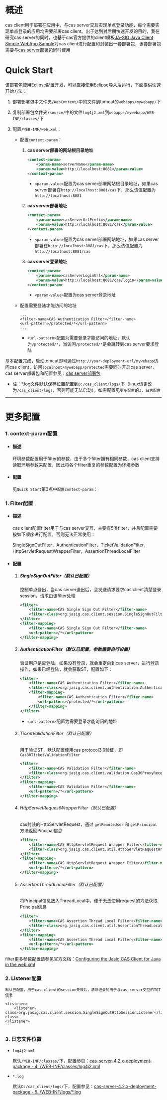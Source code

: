 # 概述

cas client用于部署在应用中，与cas server交互实现单点登录功能，每个需要实现单点登录的应用均需要部署cas client。出于达到对后期快速开发的目的，我在研究cas server的同时，也基于cas官方提供的client模板[JA-SIG Java Client Simple WebApp Sample](https://wiki.jasig.org/display/CASC/JA-SIG+Java+Client+Simple+WebApp+Sample)对cas client进行配置和封装出一套部署包，该套部署包需要与[cas server部署包](https://github.com/Strangeen/cas-server-4.2.x-deployment-package)同时使用


# Quick Start

该部署包使用Eclipse配置开发，可以直接使用Eclipse导入后运行，下面提供快速开始方法：

1. 部署部署包中文件夹`/WebContent/`中的文件到tomcat的`webapps/mywebapp/`下

2. 复制部署包文件夹`/source/`中的文件`log4j2.xml`到`webapps/mywebapp/WEB-INF/classes/`下

3. 配置`/WEB-INF/web.xml`：
    
    - 配置`context-param`：
    
        1. **cas server部署的网站根目录地址**
    	    ```xml
        	<context-param>
                <param-name>serverName</param-name>
                <param-value>http://localhost:8081</param-value>
        	</context-param>
        	```
        	- `<param-value>`配置为cas server部署网站根目录地址，如果cas server部署在`http://localhost:8081/cas`下，那么该值配置为`http://localhost:8081`
    
        2. **cas server部署地址**
            ```xml
        	<context-param>
                <param-name>casServerUrlPrefix</param-name>
                <param-value>http://localhost:8081/cas</param-value>
        	</context-param>
        	```
        	- `<param-value>`配置为cas server部署网站地址，如果cas server部署在`http://localhost:8081/cas`下，那么该值配置为`http://localhost:8081/cas`
    	
        3. **cas server登录地址**
            ```xml
            <context-param>
                <param-name>casServerLoginUrl</param-name>
                <param-value>http://localhost:8081/cas/login</param-value>
        	</context-param>
        	```
        	- `<param-value>`配置为cas server登录地址
    
    - 配置需要登陆才能访问的地址
        ```
        ...
        <filter-name>CAS Authentication Filter</filter-name>
        <url-pattern>/protected/*</url-pattern>
        ...
        ```
        - `<url-pattern>`配置为需要登录才能访问的地址，默认为`/protected/*`，当访问`/protected/*`是会跳转到cas server要求登陆

基本配置完成，启动tomcat即可通过`http://your-deployment-url/mywebapp`访问cas client，访问`localhost/mywebapp/protected`需要同时开启cas server，cas server部署包和配置参见：[cas server部署包](https://github.com/Strangeen/cas-server-4.2.x-deployment-package)

* 注：*.log文件默认保存位置配置到`D:/cas_client/logs/`下（linux请更改为`/cas_client/logs`，否则可能无法启动），如需配置见`更多配置`的`3. 日志配置`

---

# 更多配置

### 1. context-param配置

- #### 描述
    环境参数配置用于filter的参数，由于多个filter拥有相同参数，cas client支持读取环境参数来配置，因此将各个filter重复的参数配置为环境参数

- #### 配置
	
	见`Quick Start`第3点中`配置context-param`：

### 1. Filter配置

- #### 描述
    cas client配置filter用于与cas server交互，主要有5类filter，并且配置需要按如下顺序进行配置，否则无法正常使用：

    SingleSignOutFilter，AuthenticationFilter，TicketValidationFilter，HttpServletRequestWrapperFilter，AssertionThreadLocalFilter

- #### 配置
    
    1. ##### SingleSignOutFilter（默认已配置）
        
        控制单点登出，当cas server退出后，会发送请求要求cas client清楚登录session，请求由该filter处理
        ```xml
        <filter>
    		<filter-name>CAS Single Sign Out Filter</filter-name>
    		<filter-class>org.jasig.cas.client.session.SingleSignOutFilter</filter-class>
    	</filter>
    	<filter-mapping>
    		<filter-name>CAS Single Sign Out Filter</filter-name>
    		<url-pattern>/*</url-pattern>
    	</filter-mapping>
        ```

    1. ##### AuthenticationFilter（默认已配置，参数需要自行设置）
    
        验证用户是否登陆，如果没有登录，就会重定向到cas server，进行登录操作，如果已经登陆，就会获取ST，配置如下：
        ```xml
        <filter>
            <filter-name>CAS Authentication Filter</filter-name>
            <filter-class>org.jasig.cas.client.authentication.AuthenticationFilter</filter-class>
            <filter-mapping>
                <filter-name>CAS Authentication Filter</filter-name>
                <url-pattern>/protected/*</url-pattern>
            </filter-mapping>
        </filter>
        ```
        - `<url-pattern>`配置为需要登录才能访问的地址

    2. ###### TicketValidationFilter（默认已配置）
    
        用于验证ST，默认配置使用cas protocol3.0验证，即`Cas30TicketValidationFilter`
        ```xml
        <filter>
            <filter-name>CAS Validation Filter</filter-name>
            <filter-class>org.jasig.cas.client.validation.Cas30ProxyReceivingTicketValidationFilter</filter-class>
        </filter>
        <filter-mapping>
            <filter-name>CAS Validation Filter</filter-name>
            <url-pattern>/*</url-pattern>
        </filter-mapping>
        ```
    
    3. ###### HttpServletRequestWrapperFilter（默认已配置）
        
        cas封装的HttpServletRequest，通过 `getRemoteUser` 和 `getPrincipal` 方法返回Pincipal信息
        ```xml
        <filter>
            <filter-name>CAS HttpServletRequest Wrapper Filter</filter-name>
            <filter-class>org.jasig.cas.client.util.HttpServletRequestWrapperFilter</filter-class>
        </filter>
        <filter-mapping>
            <filter-name>CAS HttpServletRequest Wrapper Filter</filter-name>
            <url-pattern>/*</url-pattern>
        </filter-mapping>
        ```
    
    4. ###### AssertionThreadLocalFilter（默认已配置）
    
        将Principal信息放入ThreadLocal中，便于无法使用request的方法获取Principal信息
        ```xml
        <filter>
            <filter-name>CAS Assertion Thread Local Filter</filter-name>
            <filter-class>org.jasig.cas.client.util.AssertionThreadLocalFilter</filter-class>
        </filter>
        <filter-mapping>
            <filter-name>CAS Assertion Thread Local Filter</filter-name>
            <url-pattern>/*</url-pattern>
        </filter-mapping>
        ```

filter更多参数配置请参见官方文档：[Configuring the Jasig CAS Client for Java in the web.xml](https://wiki.jasig.org/display/CASC/Configuring+the+Jasig+CAS+Client+for+Java+in+the+web.xml)

### 2. Listener配置
    默认已配置，用于cas client的session失效后，清除记录的用于与cas server交互的TGT信息
    ```
    <listener>
        <listener-class>org.jasig.cas.client.session.SingleSignOutHttpSessionListener</listener-class>
	</listener>
	```

### 3. 日志文件位置

- `log4j2.xml`

    默认`/WEB-INF/classes/`下，配置参见：[cas-server-4.2.x-deployment-package - 4. /WEB-INF/classes/log4j2.xml](https://github.com/Strangeen/cas-server-4.2.x-deployment-package#4-web-infclasseslog4j2xml)

- `*.log`

    默认`D:/cas_client/logs/`下，配置参见：[cas-server-4.2.x-deployment-package - 5. /WEB-INF/logs/*.log](https://github.com/Strangeen/cas-server-4.2.x-deployment-package#5-web-inflogslog)

